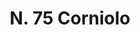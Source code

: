---
title: "N. 75 Corniolo"
permalink: "/edition/plant075/"
plant-name: "N. 75"
plant-number: "075"
plant-xml: "/assets/xml/plant075.xml"
plant-img1: "/assets/img/plant075_verso.jpg"
plant-img2: "/assets/img/plant075.jpg"
plant-title: "N. 75 Corniolo"
plant-wfo-link: ""
plant-kew-link: ""
plant-taxon-content: "Cornus mas L."
layout: single-xml
---